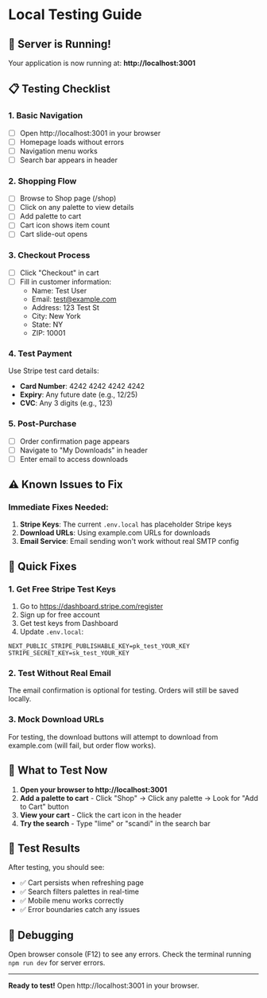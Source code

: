 # Local Testing Guide

## 🚀 Server is Running!
Your application is now running at: **http://localhost:3001**

## 📋 Testing Checklist

### 1. Basic Navigation
- [ ] Open http://localhost:3001 in your browser
- [ ] Homepage loads without errors
- [ ] Navigation menu works
- [ ] Search bar appears in header

### 2. Shopping Flow
- [ ] Browse to Shop page (/shop)
- [ ] Click on any palette to view details
- [ ] Add palette to cart
- [ ] Cart icon shows item count
- [ ] Cart slide-out opens

### 3. Checkout Process
- [ ] Click "Checkout" in cart
- [ ] Fill in customer information:
  - Name: Test User
  - Email: test@example.com
  - Address: 123 Test St
  - City: New York
  - State: NY
  - ZIP: 10001

### 4. Test Payment
Use Stripe test card details:
- **Card Number**: 4242 4242 4242 4242
- **Expiry**: Any future date (e.g., 12/25)
- **CVC**: Any 3 digits (e.g., 123)

### 5. Post-Purchase
- [ ] Order confirmation page appears
- [ ] Navigate to "My Downloads" in header
- [ ] Enter email to access downloads

## ⚠️ Known Issues to Fix

### Immediate Fixes Needed:
1. **Stripe Keys**: The current `.env.local` has placeholder Stripe keys
2. **Download URLs**: Using example.com URLs for downloads
3. **Email Service**: Email sending won't work without real SMTP config

## 🔧 Quick Fixes

### 1. Get Free Stripe Test Keys
1. Go to https://dashboard.stripe.com/register
2. Sign up for free account
3. Get test keys from Dashboard
4. Update `.env.local`:
```
NEXT_PUBLIC_STRIPE_PUBLISHABLE_KEY=pk_test_YOUR_KEY
STRIPE_SECRET_KEY=sk_test_YOUR_KEY
```

### 2. Test Without Real Email
The email confirmation is optional for testing. Orders will still be saved locally.

### 3. Mock Download URLs
For testing, the download buttons will attempt to download from example.com (will fail, but order flow works).

## 🎯 What to Test Now

1. **Open your browser to http://localhost:3001**
2. **Add a palette to cart** - Click "Shop" → Click any palette → Look for "Add to Cart" button
3. **View your cart** - Click the cart icon in the header
4. **Try the search** - Type "lime" or "scandi" in the search bar

## 📝 Test Results
After testing, you should see:
- ✅ Cart persists when refreshing page
- ✅ Search filters palettes in real-time
- ✅ Mobile menu works correctly
- ✅ Error boundaries catch any issues

## 🐛 Debugging
Open browser console (F12) to see any errors.
Check the terminal running `npm run dev` for server errors.

---
**Ready to test!** Open http://localhost:3001 in your browser.